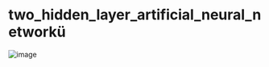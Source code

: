 # two_hidden_layer_artificial_neural_networkü
![image](https://github.com/salihtekin/two_hidden_layer_artificial_neural_network/assets/63247968/8eb33cd2-7d3a-47a9-acef-580c1b4a3ad9)
